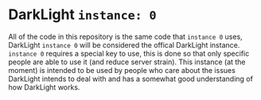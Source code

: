 # DarkLight ``instance: 0``

All of the code in this repository is the same code that ``instance 0`` uses, DarkLight ``instance 0`` will be
considered the offical DarkLight instance. ``instance 0`` requires a special key to use, this is done so that only
specific people are able to use it (and reduce server strain). This instance (at the moment) is intended to be used by
people who care about the issues DarkLight intends to deal with and has a somewhat good understanding of how DarkLight
works.

